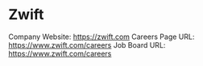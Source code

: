 # Zwift

Company Website: https://zwift.com
Careers Page URL: https://www.zwift.com/careers
Job Board URL: https://www.zwift.com/careers